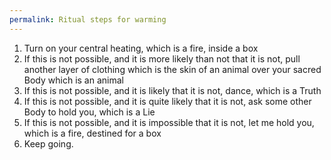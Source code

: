 ```yaml
---
permalink: Ritual steps for warming
---
```



1. Turn on your central heating, which is a fire, inside a box
2. If this is not possible, and it is more likely than not that it is not, pull another layer of clothing which is the skin of an animal over your sacred Body which is an animal 
3. If this is not possible, and it is likely that it is not, dance, which is a Truth
4. If this is not possible, and it is quite likely that it is not, ask some other Body to hold you, which is a Lie
5. If this is not possible, and it is impossible that it is not, let me hold you, which is a fire, destined for a box
6. Keep going.


